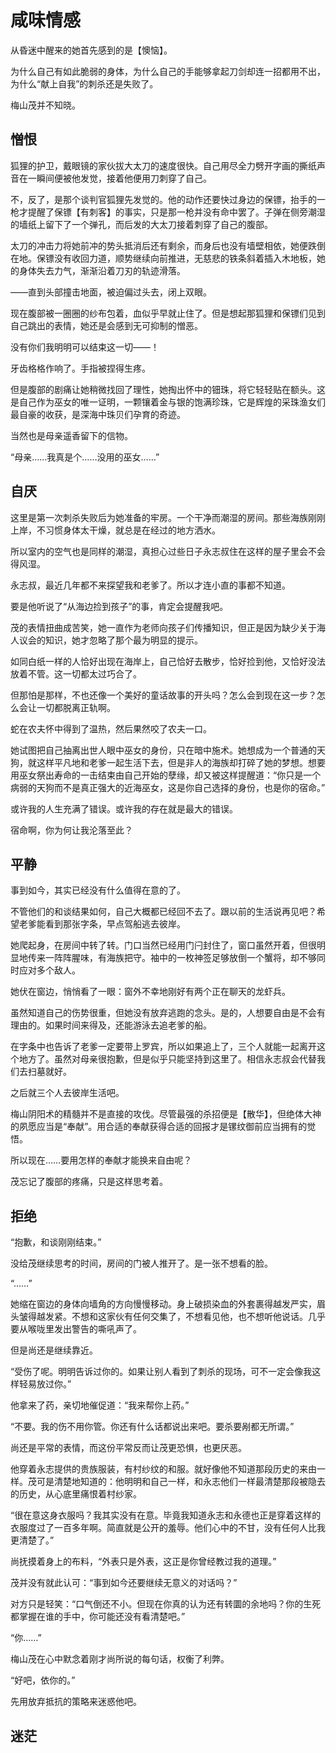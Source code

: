 # 咸味情感

从昏迷中醒来的她首先感到的是【懊恼】。

为什么自己有如此脆弱的身体，为什么自己的手能够拿起刀剑却连一招都用不出，为什么“献上自我”的刺杀还是失败了。

梅山茂并不知晓。

## 憎恨

狐狸的护卫，戴眼镜的家伙拔大太刀的速度很快。自己用尽全力劈开字画的撕纸声音在一瞬间便被他发觉，接着他便用刀刺穿了自己。

不，反了，是那个谈判官狐狸先发觉的。他的动作还要快过身边的保镖，抬手的一枪才提醒了保镖【有刺客】的事实，只是那一枪并没有命中罢了。子弹在侧旁潮湿的墙纸上留下了一个弹孔，而后发的大太刀接着刺穿了自己的腹部。

太刀的冲击力将她前冲的势头抵消后还有剩余，而身后也没有墙壁相依，她便跌倒在地。保镖没有收回力道，顺势继续向前推进，无慈悲的铁条斜着插入木地板，她的身体失去力气，渐渐沿着刀刃的轨迹滑落。

——直到头部撞击地面，被迫偏过头去，闭上双眼。

现在腹部被一圈圈的纱布包着，血似乎早就止住了。但是想起那狐狸和保镖们见到自己跳出的表情，她还是会感到无可抑制的憎恶。

没有你们我明明可以结束这一切——！

牙齿格格作响了。手指被捏得生疼。

但是腹部的剧痛让她稍微找回了理性，她掏出怀中的钿珠，将它轻轻贴在额头。这是自己作为巫女的唯一证明，一颗镶着金与银的饱满珍珠，它是辉煌的采珠渔女们最自豪的收获，是深海中珠贝们孕育的奇迹。

当然也是母亲遥香留下的信物。

“母亲……我真是个……没用的巫女……”

## 自厌

这里是第一次刺杀失败后为她准备的牢房。一个干净而潮湿的房间。那些海族刚刚上岸，不习惯身体太干燥，就总是在经过的地方洒水。

所以室内的空气也是同样的潮湿，真担心过些日子永志叔住在这样的屋子里会不会得风湿。

永志叔，最近几年都不来探望我和老爹了。所以才连小直的事都不知道。

要是他听说了“从海边捡到孩子”的事，肯定会提醒我吧。

茂的表情扭曲成苦笑，她一直作为老师向孩子们传播知识，但正是因为缺少关于海人议会的知识，她才忽略了那个最为明显的提示。

如同白纸一样的人恰好出现在海岸上，自己恰好去散步，恰好捡到他，又恰好没法放着不管。这一切都太过巧合了。

但那怕是那样，不也还像一个美好的童话故事的开头吗？怎么会到现在这一步？怎么会让一切都脱离正轨啊。

蛇在农夫怀中得到了温热，然后果然咬了农夫一口。

她试图把自己抽离出世人眼中巫女的身份，只在暗中施术。她想成为一个普通的天狗，就这样平凡地和老爹一起生活下去，但是非人的海族却打碎了她的梦想。想要用巫女祭出寿命的一击结束由自己开始的孽缘，却又被这样提醒道：“你只是一个病弱的天狗而不是真正强大的近海巫女，这是你自己选择的身份，也是你的宿命。”

或许我的人生充满了错误。或许我的存在就是最大的错误。

宿命啊，你为何让我沦落至此？

## 平静

事到如今，其实已经没有什么值得在意的了。

不管他们的和谈结果如何，自己大概都已经回不去了。跟以前的生活说再见吧？希望老爹能看到那张字条，早点驾船逃去彼岸。

她爬起身，在房间中转了转。门口当然已经用门闩封住了，窗口虽然开着，但很明显地传来一阵阵腥味，有海族把守。袖中的一枚神签足够放倒一个蟹将，却不够同时应对多个敌人。

她伏在窗边，悄悄看了一眼：窗外不幸地刚好有两个正在聊天的龙虾兵。

虽然知道自己的伤势很重，但她没有放弃逃跑的念头。是的，人想要自由是不会有理由的。如果时间来得及，还能游泳去追老爹的船。

在字条中也告诉了老爹一定要带上罗宾，所以如果追上了，三个人就能一起离开这个地方了。虽然对母亲很抱歉，但是似乎只能坚持到这里了。相信永志叔会代替我们去扫墓就好。

之后就三个人去彼岸生活吧。

梅山阴阳术的精髓并不是直接的攻伐。尽管最强的杀招便是【散华】，但绝体大神的夙愿应当是“奉献”。用合适的奉献获得合适的回报才是镙纹御前应当拥有的觉悟。

所以现在……要用怎样的奉献才能换来自由呢？

茂忘记了腹部的疼痛，只是这样思考着。

## 拒绝

“抱歉，和谈刚刚结束。”

没给茂继续思考的时间，房间的门被人推开了。是一张不想看的脸。

“……”

她缩在窗边的身体向墙角的方向慢慢移动。身上破损染血的外套裹得越发严实，眉头皱得越发紧。不想和这家伙有任何交集了，不想看见他，也不想听他说话。几乎要从喉咙里发出警告的嘶吼声了。

但是尚还是继续靠近。

“受伤了呢。明明告诉过你的。如果让别人看到了刺杀的现场，可不一定会像我这样轻易放过你。”

他拿来了药，亲切地催促道：“我来帮你上药。”

“不要。我的伤不用你管。你还有什么话都说出来吧。要杀要剐都无所谓。”

尚还是平常的表情，而这份平常反而让茂更恐惧，也更厌恶。

他穿着永志提供的贵族服装，有村纱纹的和服。就好像他不知道那段历史的来由一样。茂可是清楚地知道的：他明明和自己一样，和永志他们一样最清楚那段被隐去的历史，从心底里痛恨着村纱家。

“很在意这身衣服吗？我其实没有在意。毕竟我知道永志和永德也正是穿着这样的衣服度过了一百多年啊。简直就是公开的羞辱。他们心中的不甘，没有任何人比我更清楚了。”

尚抚摸着身上的布料，“外表只是外表，这正是你曾经教过我的道理。”

茂并没有就此认可：“事到如今还要继续无意义的对话吗？”

对方只是轻笑：“口气倒还不小。但现在你真的认为还有转圜的余地吗？你的生死都掌握在谁的手中，你可能还没有看清楚吧。”

“你……”

梅山茂在心中默念着刚才尚所说的每句话，权衡了利弊。

“好吧，依你的。”

先用放弃抵抗的策略来迷惑他吧。

## 迷茫